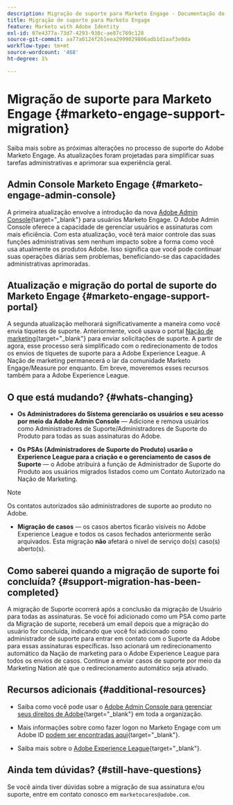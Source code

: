 ```yaml
---
description: Migração de suporte para Marketo Engage - Documentação do Marketo - Documentação do produto
title: Migração de suporte para Marketo Engage
feature: Marketo with Adobe Identity
exl-id: 07e4377a-73d7-4293-938c-ae87c769c128
source-git-commit: aa77a0124f261eea2999029806adb1d1aaf3e0da
workflow-type: tm+mt
source-wordcount: '468'
ht-degree: 1%

---
```


# Migração de suporte para Marketo Engage {#marketo-engage-support-migration}

Saiba mais sobre as próximas alterações no processo de suporte do Adobe Marketo Engage. As atualizações foram projetadas para simplificar suas tarefas administrativas e aprimorar sua experiência geral.

## Admin Console Marketo Engage {#marketo-engage-admin-console}

A primeira atualização envolve a introdução da nova [Adobe Admin Console](https://helpx.adobe.com/br/enterprise/admin-guide.html){target="_blank"} para usuários Marketo Engage. O Adobe Admin Console oferece a capacidade de gerenciar usuários e assinaturas com mais eficiência. Com esta atualização, você terá maior controle das suas funções administrativas sem nenhum impacto sobre a forma como você usa atualmente os produtos Adobe. Isso significa que você pode continuar suas operações diárias sem problemas, beneficiando-se das capacidades administrativas aprimoradas.

## Atualização e migração do portal de suporte do Marketo Engage {#marketo-engage-support-portal}

A segunda atualização melhorará significativamente a maneira como você envia tíquetes de suporte. Anteriormente, você usava o portal [Nação de marketing](https://nation.marketo.com/){target="_blank"} para enviar solicitações de suporte. A partir de agora, esse processo será simplificado com o redirecionamento de todos os envios de tíquetes de suporte para a Adobe Experience League. A Nação de marketing permanecerá o lar da comunidade Marketo Engage/Measure por enquanto. Em breve, moveremos esses recursos também para a Adobe Experience League.

## O que está mudando? {#whats-changing}

* **Os Administradores do Sistema gerenciarão os usuários e seu acesso por meio da Adobe Admin Console** — Adicione e remova usuários como Administradores de Suporte/Administradores de Suporte do Produto para todas as suas assinaturas do Adobe.

* **Os PSAs (Administradores de Suporte do Produto) usarão o Experience League para a criação e o gerenciamento de casos de Suporte** — o Adobe atribuirá a função de Administrador de Suporte do Produto aos usuários migrados listados como um Contato Autorizado na Nação de Marketing.

>[!NOTE]
>
>Os contatos autorizados são administradores de suporte ao produto no Adobe.

* **Migração de casos** — os casos abertos ficarão visíveis no Adobe Experience League e todos os casos fechados anteriormente serão arquivados. Esta migração **não** afetará o nível de serviço do(s) caso(s) aberto(s).

## Como saberei quando a migração de suporte foi concluída? {#support-migration-has-been-completed}

A migração de Suporte ocorrerá após a conclusão da migração de Usuário para todas as assinaturas. Se você foi adicionado como um PSA como parte da Migração de suporte, receberá um email depois que a migração do usuário for concluída, indicando que você foi adicionado como administrador de suporte para entrar em contato com o Suporte da Adobe para essas assinaturas específicas. Isso acionará um redirecionamento automático da Nação de marketing para o Adobe Experience League para todos os envios de casos. Continue a enviar casos de suporte por meio da Marketing Nation até que o redirecionamento automático seja ativado.

## Recursos adicionais {#additional-resources}

* Saiba como você pode usar o [Adobe Admin Console para gerenciar seus direitos de Adobe](https://helpx.adobe.com/br/enterprise/using/admin-roles.html){target="_blank"} em toda a organização.

* Mais informações sobre como fazer logon no Marketo Engage com um Adobe ID [podem ser encontradas aqui](/help/marketo/product-docs/administration/marketo-with-adobe-identity/user-sign-in-with-adobe-id.md){target="_blank"}.

* Saiba mais sobre o [Adobe Experience League](https://experienceleague.adobe.com/?lang=pt-BR){target="_blank"}.

## Ainda tem dúvidas? {#still-have-questions}

Se você ainda tiver dúvidas sobre a migração de sua assinatura e/ou suporte, entre em contato conosco em `marketocares@adobe.com`.
